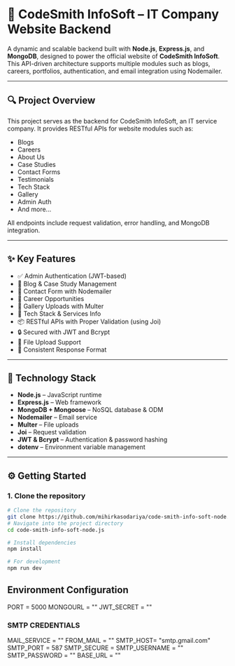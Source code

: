 # 🚀 CodeSmith InfoSoft – IT Company Website Backend

A dynamic and scalable backend built with **Node.js**, **Express.js**, and **MongoDB**, designed to power the official website of **CodeSmith InfoSoft**. This API-driven architecture supports multiple modules such as blogs, careers, portfolios, authentication, and email integration using Nodemailer.

---

## 🔍 Project Overview

This project serves as the backend for CodeSmith InfoSoft, an IT service company. It provides RESTful APIs for website modules such as:
- Blogs
- Careers
- About Us
- Case Studies
- Contact Forms
- Testimonials
- Tech Stack
- Gallery
- Admin Auth
- And more...

All endpoints include request validation, error handling, and MongoDB integration.

---

## ✨ Key Features
- ✅ Admin Authentication (JWT-based)
- 📰 Blog & Case Study Management
- 📩 Contact Form with Nodemailer
- 💼 Career Opportunities
- 📸 Gallery Uploads with Multer
- 🧾 Tech Stack & Services Info
- 📦 RESTful APIs with Proper Validation (using Joi)
- 🔒 Secured with JWT and Bcrypt
- 📁 File Upload Support
- 📄 Consistent Response Format

---

## 🧰 Technology Stack
- **Node.js** – JavaScript runtime
- **Express.js** – Web framework
- **MongoDB + Mongoose** – NoSQL database & ODM
- **Nodemailer** – Email service
- **Multer** – File uploads
- **Joi** – Request validation
- **JWT & Bcrypt** – Authentication & password hashing
- **dotenv** – Environment variable management

---

## ⚙️ Getting Started

### 1. Clone the repository

```bash
# Clone the repository
git clone https://github.com/mihirkasodariya/code-smith-info-soft-node.js.git
# Navigate into the project directory
cd code-smith-info-soft-node.js

# Install dependencies
npm install

# For development
npm run dev
```

## Environment Configuration
PORT = 5000
MONGOURL = ""
JWT_SECRET = ""

### SMTP CREDENTIALS
MAIL_SERVICE = ""
FROM_MAIL = ""
SMTP_HOST= "smtp.gmail.com"
SMTP_PORT = 587
SMTP_SECURE = 
SMTP_USERNAME = ""
SMTP_PASSWORD = ""
BASE_URL = ""
